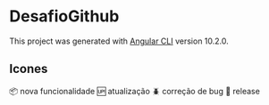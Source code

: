 # DesafioGithub

This project was generated with [Angular CLI](https://github.com/angular/angular-cli) version 10.2.0.

## Icones

:package: nova funcionalidade
:up: atualização
:beetle: correção de bug
:checkered_flag: release